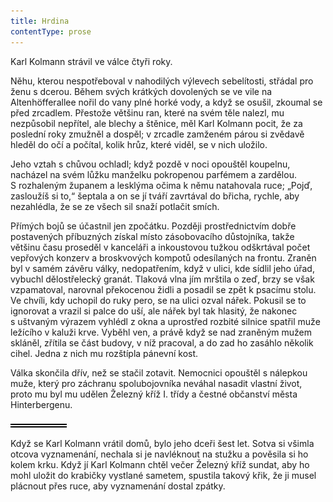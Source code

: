 ```yaml
---
title: Hrdina
contentType: prose
---
```


<section>

Karl Kolmann strávil ve válce čtyři roky.

Něhu, kterou nespotřeboval v nahodilých výlevech sebelítosti, střádal pro ženu s dcerou. Během svých krátkých dovolených se ve vile na Altenhöfferallee nořil do vany plné horké vody, a když se osušil, zkoumal se před zrcadlem. Přestože většinu ran, které na svém těle nalezl, mu nezpůsobil nepřítel, ale blechy a štěnice, měl Karl Kolmann pocit, že za poslední roky zmužněl a dospěl; v zrcadle zamženém párou si zvědavě hleděl do očí a počítal, kolik hrůz, které viděl, se v nich uložilo.

Jeho vztah s chůvou ochladl; když pozdě v noci opouštěl koupelnu, nacházel na svém lůžku manželku pokropenou parfémem a zardělou. S rozhaleným županem a lesklýma očima k němu natahovala ruce; „Pojď, zasloužíš si to,“ šeptala a on se jí tváří zavrtával do břicha, rychle, aby nezahlédla, že se ze všech sil snaží potlačit smích.

Přímých bojů se účastnil jen zpočátku. Později prostřednictvím dobře postavených příbuzných získal místo zásobovacího důstojníka, takže většinu času proseděl v kanceláři a inkoustovou tužkou odškrtával počet vepřových konzerv a broskvových kompotů odesílaných na frontu. Zraněn byl v samém závěru války, nedopatřením, když v ulici, kde sídlil jeho úřad, vybuchl dělostřelecký granát. Tlaková vlna jím mrštila o zeď, brzy se však vzpamatoval, narovnal překocenou židli a posadil se zpět k psacímu stolu. Ve chvíli, kdy uchopil do ruky pero, se na ulici ozval nářek. Pokusil se to ignorovat a vrazil si palce do uší, ale nářek byl tak hlasitý, že nakonec s uštvaným výrazem vyhlédl z okna a uprostřed rozbité silnice spatřil muže ležícího v kaluži krve. Vyběhl ven, a právě když se nad zraněným mužem skláněl, zřítila se část budovy, v níž pracoval, a do zad ho zasáhlo několik cihel. Jedna z nich mu rozštípla pánevní kost.

Válka skončila dřív, než se stačil zotavit. Nemocnici opouštěl s nálepkou muže, který pro záchranu spolubojovníka neváhal nasadit vlastní život, proto mu byl mu udělen Železný kříž I. třídy a čestné občanství města Hinterbergenu.

![divider.png](./resources/divider_opt.png)

Když se Karl Kolmann vrátil domů, bylo jeho dceři šest let. Sotva si všimla otcova vyznamenání, nechala si je navléknout na stužku a pověsila si ho kolem krku. Když jí Karl Kolmann chtěl večer Železný kříž sundat, aby ho mohl uložit do krabičky vystlané sametem, spustila takový křik, že ji musel plácnout přes ruce, aby vyznamenání dostal zpátky.

</section>
